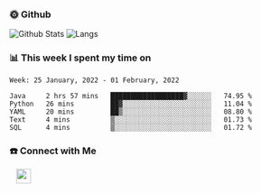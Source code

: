

<h3> 🌞 Github</h3>

![Github Stats](https://github-readme-stats-beta-lovat.vercel.app/api?username=QiuYukang&count_private=true&show_icons=true&hide=stars)
![Langs](https://github-readme-stats-beta-lovat.vercel.app/api/top-langs/?username=QiuYukang&count_private=true&layout=compact)

<h3> 📊 This week I spent my time on</h3>

<!--START_SECTION:waka-->
```text
Week: 25 January, 2022 - 01 February, 2022

Java     2 hrs 57 mins   ██████████████████▓░░░░░░   74.95 % 
Python   26 mins         ██▓░░░░░░░░░░░░░░░░░░░░░░   11.04 % 
YAML     20 mins         ██▒░░░░░░░░░░░░░░░░░░░░░░   08.80 % 
Text     4 mins          ▒░░░░░░░░░░░░░░░░░░░░░░░░   01.73 % 
SQL      4 mins          ▒░░░░░░░░░░░░░░░░░░░░░░░░   01.72 % 
```
<!--END_SECTION:waka-->

<!--
<h3>🛠 Tech Stack</h3>

- 💻 &nbsp; Java | C | Matlab | C++ | Python
- 🌐 &nbsp; HTML | CSS | JavaScript | Bootstrap
- 🛢  &nbsp; MySQL | Redis
- 🔧 &nbsp; NS-3 | Git | Markdown
-->

<h3> ☎️ Connect with Me </h3>
&nbsp;&nbsp;
<a href="mailto:b612n@qq.com">
  <img href="mailto:b612n@qq.com" align="center" width="26px" src="https://github.com/TheDudeThatCode/TheDudeThatCode/blob/master/Assets/Gmail.svg" />
</a>

